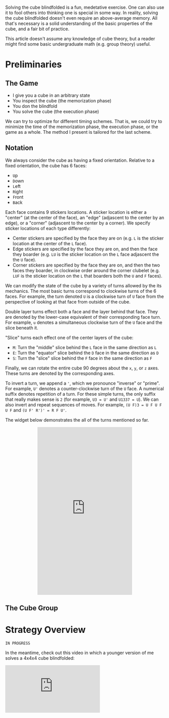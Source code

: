 Solving the cube blindfolded is a fun, medetative exercise. One can also use it to fool others into thinking one is special in some way. In reality, solving the cube blindfolded doesn't even require an above-average memory. All that's necessary is a solid understanding of the basic properties of the cube, and a fair bit of practice.

This article doesn't assume any knowledge of cube theory, but a reader might find some basic undergraduate math (e.g. group theory) useful.

# Preliminaries

## The Game

* I give you a cube in an arbitrary state
* You inspect the cube (the memorization phase)
* You don the blindfold
* You solve the cube (the execution phase)

We can try to optimize for different timing schemes.
That is, we could try to minimize the time of the memorization phase, the execution phase, or the game as a whole.
The method I present is tailored for the last scheme.

## Notation

We always consider the cube as having a fixed orientation.
Relative to a fixed orientation, the cube has 6 faces:

* `U`p
* `D`own
* `L`eft
* `R`ight
* `F`ront
* `B`ack

Each face contains 9 stickers locations.
A sticker location is either a "center" (at the center of the face), an "edge" (adjascent to the center by an edge), or a "corner" (adjascent to the center by a corner).
We specify sticker locations of each type differently:

* Center stickers are specified by the face they are on (e.g. `L` is the sticker location at the center of the `L` face).
* Edge stickers are specified by the face they are on, and then the face they boarder (e.g. `LU` is the sticker location on the `L` face adjascent the the `U` face).
* Corner stickers are specified by the face they are on, and then the two faces they boarder, in clockwise order around the corner clubelet (e.g. `LUF` is the sticker location on the `L` that boarders both the `U` and `F` faces).

We can modify the state of the cube by a variety of turns allowed by the its mechanics.
The most basic turns correspond to clockwise turns of the 6 faces.
For example, the turn denoted `U` is a clockwise turn of `U` face from the perspective of looking at that face from outside of the cube.

Double layer turns effect both a face and the layer behind that face.
They are denoted by the lower-case equivalent of their corresponding face turn.
For example, `u` denotes a simultaneous clockwise turn of the `U` face and the slice beneath it.

"Slice" turns each effect one of the center layers of the cube:

* `M`: Turn the "middle" slice behind the `L` face in the same direction as `L`
* `E`: Turn the "equator" slice behind the `D` face in the same direction as `D`
* `S`: Turn the "slice" slice behind the `F` face in the same direction as `F`

Finally, we can rotate the entire cube 90 degrees about the `x`, `y`, or `z` axes.
These turns are denoted by the corresponding axes.

To invert a turn, we append a `'`, which we pronounce "inverse" or "prime".
For example, `U'` denotes a counter-clockwise turn of the `U` face.
A numerical suffix denotes repetition of a turn.
For these simple turns, the only suffix that really makes sense is `2` (for example, `U3 = U'` and `U1337 = U`).
We can also invert and repeat sequences of moves.
For example, `(U F)3 = U F U F U F` and `(U F' R')' = R F U'`.

The widget below demonstrates the all of the turns mentioned so far.

<p style="text-align: center;"><iframe height="530px" width="300px" scrolling="no" frameborder="0" src="https://ruwix.com/widget/notation-3d/"></iframe></p>

## The Cube Group

# Strategy Overview

<!-- # Executing 3-Cycles

## Commutators

## Conjugates

## Repeated Transpositions

# Twisting and Flipping

## Twisting

## Flipping

# Executing a Solution

## Corners

## Edges

# Memorization

# Larger Cubes

# Additional Resources -->

`IN PROGRESS`

In the meantime, check out this video in which a younger version of me solves a 4x4x4 cube blindfolded:

<div class="content-auto-resizable-iframe-full"><div>
<iframe src="https://www.youtube-nocookie.com/embed/UA_jAeGeYKY?rel=0&amp;showinfo=0" frameborder="0" allow="encrypted-media" allowfullscreen></iframe>
</div></div>

<p>&nbsp;</p>
